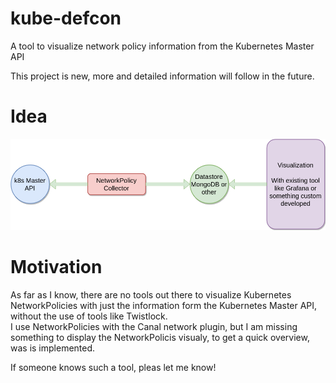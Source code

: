 # kube-defcon
A tool to visualize network policy information from the Kubernetes Master API

This project is new, more and detailed information will follow in the future.

# Idea
![A Sample Graph for the idea visualization ](https://github.com/dmlabs/kube-defcon/blob/master/kube-defcon.png)

# Motivation
As far as I know, there are no tools out there to visualize Kubernetes NetworkPolicies with just the information form the Kubernetes Master API, without the use of tools like Twistlock.  
I use NetworkPolicies with the Canal network plugin, but I am missing something to display the NetworkPolicis visualy, to get a quick overview, was is implemented.

If someone knows such a tool, pleas let me know!
